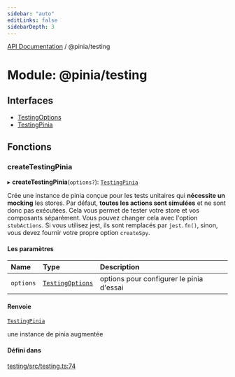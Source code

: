 ```yaml
---
sidebar: "auto"
editLinks: false
sidebarDepth: 3
---
```


[API Documentation](../index.md) / @pinia/testing

# Module: @pinia/testing

## Interfaces

- [TestingOptions](../interfaces/pinia_testing.TestingOptions.md)
- [TestingPinia](../interfaces/pinia_testing.TestingPinia.md)

## Fonctions

### createTestingPinia

▸ **createTestingPinia**(`options?`): [`TestingPinia`](../interfaces/pinia_testing.TestingPinia.md)

Crée une instance de pinia conçue pour les tests unitaires qui **nécessite un mocking**
les stores. Par défaut, **toutes les actions sont simulées** et ne sont donc pas
exécutées. Cela vous permet de tester votre store et vos composants séparément.
Vous pouvez changer cela avec l'option `stubActions`. Si vous utilisez jest,
ils sont remplacés par `jest.fn()`, sinon, vous devez fournir votre propre
option `createSpy`.

#### Les paramètres

| Name | Type | Description |
| :------ | :------ | :------ |
| `options` | [`TestingOptions`](../interfaces/pinia_testing.TestingOptions.md) | options pour configurer le pinia d'essai |

#### Renvoie

[`TestingPinia`](../interfaces/pinia_testing.TestingPinia.md)

une instance de pinia augmentée

#### Défini dans

[testing/src/testing.ts:74](https://github.com/posva/pinia/blob/46c50b2/packages/testing/src/testing.ts#L74)

